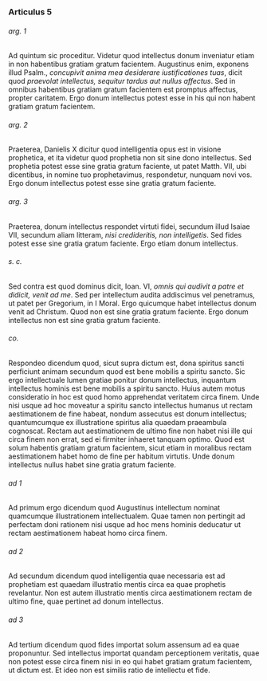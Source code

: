 ### Articulus 5

###### arg. 1
Ad quintum sic proceditur. Videtur quod intellectus donum inveniatur etiam in non habentibus gratiam gratum facientem. Augustinus enim, exponens illud Psalm., *concupivit anima mea desiderare iustificationes tuas*, dicit quod *praevolat intellectus, sequitur tardus aut nullus affectus*. Sed in omnibus habentibus gratiam gratum facientem est promptus affectus, propter caritatem. Ergo donum intellectus potest esse in his qui non habent gratiam gratum facientem.

###### arg. 2
Praeterea, Danielis X dicitur quod intelligentia opus est in visione prophetica, et ita videtur quod prophetia non sit sine dono intellectus. Sed prophetia potest esse sine gratia gratum faciente, ut patet Matth. VII, ubi dicentibus, in nomine tuo prophetavimus, respondetur, nunquam novi vos. Ergo donum intellectus potest esse sine gratia gratum faciente.

###### arg. 3
Praeterea, donum intellectus respondet virtuti fidei, secundum illud Isaiae VII, secundum aliam litteram, *nisi credideritis, non intelligetis*. Sed fides potest esse sine gratia gratum faciente. Ergo etiam donum intellectus.

###### s. c.
Sed contra est quod dominus dicit, Ioan. VI, *omnis qui audivit a patre et didicit, venit ad me*. Sed per intellectum audita addiscimus vel penetramus, ut patet per Gregorium, in I Moral. Ergo quicumque habet intellectus donum venit ad Christum. Quod non est sine gratia gratum faciente. Ergo donum intellectus non est sine gratia gratum faciente.

###### co.
Respondeo dicendum quod, sicut supra dictum est, dona spiritus sancti perficiunt animam secundum quod est bene mobilis a spiritu sancto. Sic ergo intellectuale lumen gratiae ponitur donum intellectus, inquantum intellectus hominis est bene mobilis a spiritu sancto. Huius autem motus consideratio in hoc est quod homo apprehendat veritatem circa finem. Unde nisi usque ad hoc moveatur a spiritu sancto intellectus humanus ut rectam aestimationem de fine habeat, nondum assecutus est donum intellectus; quantumcumque ex illustratione spiritus alia quaedam praeambula cognoscat. Rectam aut aestimationem de ultimo fine non habet nisi ille qui circa finem non errat, sed ei firmiter inhaeret tanquam optimo. Quod est solum habentis gratiam gratum facientem, sicut etiam in moralibus rectam aestimationem habet homo de fine per habitum virtutis. Unde donum intellectus nullus habet sine gratia gratum faciente.

###### ad 1
Ad primum ergo dicendum quod Augustinus intellectum nominat quamcumque illustrationem intellectualem. Quae tamen non pertingit ad perfectam doni rationem nisi usque ad hoc mens hominis deducatur ut rectam aestimationem habeat homo circa finem.

###### ad 2
Ad secundum dicendum quod intelligentia quae necessaria est ad prophetiam est quaedam illustratio mentis circa ea quae prophetis revelantur. Non est autem illustratio mentis circa aestimationem rectam de ultimo fine, quae pertinet ad donum intellectus.

###### ad 3
Ad tertium dicendum quod fides importat solum assensum ad ea quae proponuntur. Sed intellectus importat quandam perceptionem veritatis, quae non potest esse circa finem nisi in eo qui habet gratiam gratum facientem, ut dictum est. Et ideo non est similis ratio de intellectu et fide.

